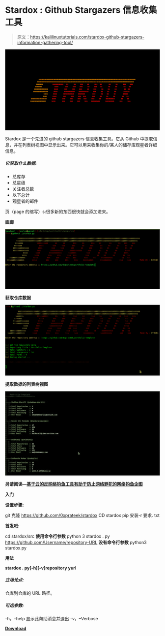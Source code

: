 # Stardox : Github Stargazers 信息收集工具

> 原文：<https://kalilinuxtutorials.com/stardox-github-stargazers-information-gathering-tool/>

[![Stardox : Github Stargazers Information Gathering Tool](img/747bc3b801b3fafb31b409233d0ac946.png "Stardox : Github Stargazers Information Gathering Tool")](https://1.bp.blogspot.com/-qjEVlig50Dk/XYXMiijPbWI/AAAAAAAACjM/mqeLfVv16S0iLAEC8hqEmdQjA-Q1rGpdQCLcBGAsYHQ/s1600/New%2BProject.png)

Stardox 是一个先进的 github stargazers 信息收集工具。它从 Github 中提取信息，并在列表树视图中显示出来。它可以用来收集你的/某人的储存库观星者详细信息。

##### 它获取什么数据:

*   总库存
*   总星级
*   关注者总数
*   以下总计
*   观星者的邮件

页（page 的缩写）s:很多新的东西很快就会添加进来。

**画廊**

![](img/913d781abcb229f5d4c2681ff23601c3.png)

**获取仓库数据**

![](img/513bd1905b505710edb2f0962bc42349.png)

**提取数据的列表树视图**

![](img/639ef54e7c68e358deeebf6ea60a7425.png)

**另请阅读—[基于云的反网络钓鱼工具有助于防止网络罪犯的网络钓鱼企图](https://kalilinuxtutorials.com/cloud-anti-phishing-tools/)**

**入门**

**设置步骤:**

git 克隆 https://github.com/0xprateek/stardox
CD stardox
pip 安装-r 要求. txt

**首发吧:**

cd stardox/src
**使用命令行参数** python 3 stardox . py https://github.com/Username/repository-URL
**没有命令行参数** python3 stardox.py

**用法**

**stardox . py[-h][-v]repository yurl**

##### 立场论点:

仓库到仓库的 URL 路径。

##### 可选参数:

-h，–help 显示此帮助消息并退出
-v，–Verbose

[**Download**](https://github.com/0xprateek/stardox)
